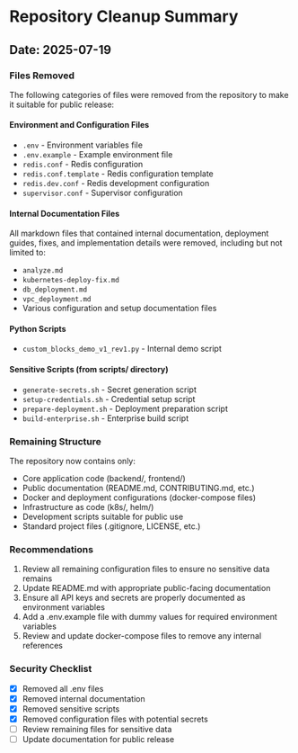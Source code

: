 # Repository Cleanup Summary

## Date: 2025-07-19

### Files Removed

The following categories of files were removed from the repository to make it suitable for public release:

#### Environment and Configuration Files
- `.env` - Environment variables file
- `.env.example` - Example environment file
- `redis.conf` - Redis configuration
- `redis.conf.template` - Redis configuration template
- `redis.dev.conf` - Redis development configuration
- `supervisor.conf` - Supervisor configuration

#### Internal Documentation Files
All markdown files that contained internal documentation, deployment guides, fixes, and implementation details were removed, including but not limited to:
- `analyze.md`
- `kubernetes-deploy-fix.md`
- `db_deployment.md`
- `vpc_deployment.md`
- Various configuration and setup documentation files

#### Python Scripts
- `custom_blocks_demo_v1_rev1.py` - Internal demo script

#### Sensitive Scripts (from scripts/ directory)
- `generate-secrets.sh` - Secret generation script
- `setup-credentials.sh` - Credential setup script
- `prepare-deployment.sh` - Deployment preparation script
- `build-enterprise.sh` - Enterprise build script

### Remaining Structure

The repository now contains only:
- Core application code (backend/, frontend/)
- Public documentation (README.md, CONTRIBUTING.md, etc.)
- Docker and deployment configurations (docker-compose files)
- Infrastructure as code (k8s/, helm/)
- Development scripts suitable for public use
- Standard project files (.gitignore, LICENSE, etc.)

### Recommendations

1. Review all remaining configuration files to ensure no sensitive data remains
2. Update README.md with appropriate public-facing documentation
3. Ensure all API keys and secrets are properly documented as environment variables
4. Add a .env.example file with dummy values for required environment variables
5. Review and update docker-compose files to remove any internal references

### Security Checklist

- [x] Removed all .env files
- [x] Removed internal documentation
- [x] Removed sensitive scripts
- [x] Removed configuration files with potential secrets
- [ ] Review remaining files for sensitive data
- [ ] Update documentation for public release